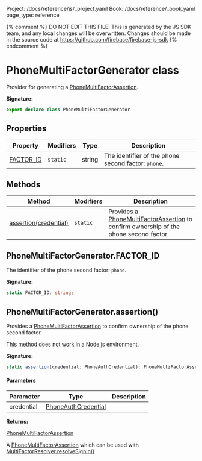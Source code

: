 Project: /docs/reference/js/_project.yaml
Book: /docs/reference/_book.yaml
page_type: reference

{% comment %}
DO NOT EDIT THIS FILE!
This is generated by the JS SDK team, and any local changes will be
overwritten. Changes should be made in the source code at
https://github.com/firebase/firebase-js-sdk
{% endcomment %}

# PhoneMultiFactorGenerator class
Provider for generating a [PhoneMultiFactorAssertion](./auth.phonemultifactorassertion.md#phonemultifactorassertion_interface)<!-- -->.

<b>Signature:</b>

```typescript
export declare class PhoneMultiFactorGenerator 
```

## Properties

|  Property | Modifiers | Type | Description |
|  --- | --- | --- | --- |
|  [FACTOR\_ID](./auth.phonemultifactorgenerator.md#phonemultifactorgeneratorfactor_id) | <code>static</code> | string | The identifier of the phone second factor: <code>phone</code>. |

## Methods

|  Method | Modifiers | Description |
|  --- | --- | --- |
|  [assertion(credential)](./auth.phonemultifactorgenerator.md#phonemultifactorgeneratorassertion) | <code>static</code> | Provides a [PhoneMultiFactorAssertion](./auth.phonemultifactorassertion.md#phonemultifactorassertion_interface) to confirm ownership of the phone second factor. |

## PhoneMultiFactorGenerator.FACTOR\_ID

The identifier of the phone second factor: `phone`<!-- -->.

<b>Signature:</b>

```typescript
static FACTOR_ID: string;
```

## PhoneMultiFactorGenerator.assertion()

Provides a [PhoneMultiFactorAssertion](./auth.phonemultifactorassertion.md#phonemultifactorassertion_interface) to confirm ownership of the phone second factor.

This method does not work in a Node.js environment.

<b>Signature:</b>

```typescript
static assertion(credential: PhoneAuthCredential): PhoneMultiFactorAssertion;
```

#### Parameters

|  Parameter | Type | Description |
|  --- | --- | --- |
|  credential | [PhoneAuthCredential](./auth.phoneauthcredential.md#phoneauthcredential_class) |  |

<b>Returns:</b>

[PhoneMultiFactorAssertion](./auth.phonemultifactorassertion.md#phonemultifactorassertion_interface)

A [PhoneMultiFactorAssertion](./auth.phonemultifactorassertion.md#phonemultifactorassertion_interface) which can be used with [MultiFactorResolver.resolveSignIn()](./auth.multifactorresolver.md#multifactorresolverresolvesignin)

